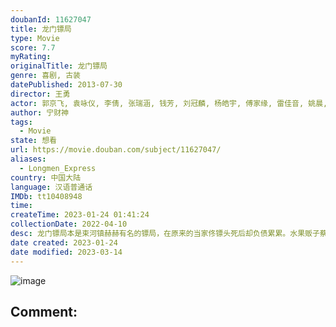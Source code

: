 ```yaml
---
doubanId: 11627047
title: 龙门镖局
type: Movie
score: 7.7
myRating: 
originalTitle: 龙门镖局
genre: 喜剧, 古装
datePublished: 2013-07-30
director: 王勇
actor: 郭京飞, 袁咏仪, 李倩, 张瑞涵, 钱芳, 刘冠麟, 杨皓宇, 傅家缘, 雷佳音, 姚晨, 喻恩泰, 黄晓明, 陈晓, 陆毅, 佟大为, 马天宇, 焦俊艳, 尹正, 印小天, 胡彦斌, 元秋, 晨阳, 莫小奇, 肖央, 连凯, 霍思燕, 严屹宽, 袁弘, 保剑锋, 王一楠, 朱茵, 徐洁儿, 姚橹, 苏东, 李传缨, 文清, 熊乃瑾, 付辛博, 马苏, 张子枫, 黄龄, 张一白, 孔二狗, 高群书, 柯蓝, 阿朵, 甘露, 练练, 李佳航, 翟煦飞, 宁财神, 张馨予, 陈赫, 杜淳, 李晨, 王学兵, 王厂长, 周琳皓, 乔乔, 姜正阳, 沙溢, 汤晶媚, 崔冰, 马秋子
author: 宁财神
tags:
  - Movie
state: 想看
url: https://movie.douban.com/subject/11627047/
aliases:
  - Longmen_Express
country: 中国大陆
language: 汉语普通话
IMDb: tt10408948
time: 
createTime: 2023-01-24 01:41:24
collectionDate: 2022-04-10
desc: 龙门镖局本是束河镇赫赫有名的镖局，在原来的当家佟镖头死后却负债累累。水果贩子蔡八斗为了挣钱，到龙门镖局去讨债，却中了圈套，和平安票号的少主陆三金一同被关了起来。两人与镖局里佟镖头的遗孀盛秋月（袁咏仪...
date created: 2023-01-24
date modified: 2023-03-14
---
```


![image](p2060443140.jpg)

Comment:
---
